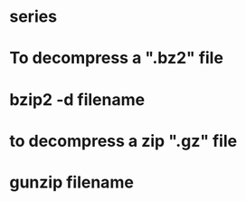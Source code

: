 # series

# To decompress a ".bz2" file

# bzip2 -d filename

# to decompress a zip ".gz" file

# gunzip filename 


